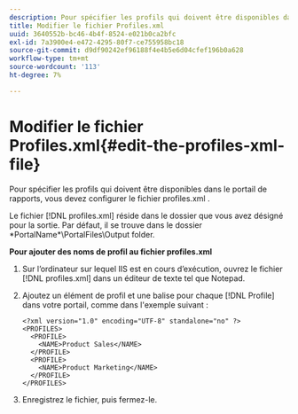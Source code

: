 ```yaml
---
description: Pour spécifier les profils qui doivent être disponibles dans le portail de rapports, vous devez configurer le fichier profiles.xml .
title: Modifier le fichier Profiles.xml
uuid: 3640552b-bc46-4b4f-8524-e021b0ca2bfc
exl-id: 7a3900e4-e472-4295-80f7-ce755958bc18
source-git-commit: d9df90242ef96188f4e4b5e6d04cfef196b0a628
workflow-type: tm+mt
source-wordcount: '113'
ht-degree: 7%

---
```


# Modifier le fichier Profiles.xml{#edit-the-profiles-xml-file}

Pour spécifier les profils qui doivent être disponibles dans le portail de rapports, vous devez configurer le fichier profiles.xml .

Le fichier [!DNL profiles.xml] réside dans le dossier que vous avez désigné pour la sortie. Par défaut, il se trouve dans le dossier \*PortalName*\PortalFiles\Output folder.

**Pour ajouter des noms de profil au fichier profiles.xml**

1. Sur l’ordinateur sur lequel IIS est en cours d’exécution, ouvrez le fichier [!DNL profiles.xml] dans un éditeur de texte tel que Notepad.
1. Ajoutez un élément de profil et une balise pour chaque [!DNL Profile] dans votre portail, comme dans l&#39;exemple suivant :

   ```
   <?xml version="1.0" encoding="UTF-8" standalone="no" ?>
   <PROFILES>
     <PROFILE>
       <NAME>Product Sales</NAME>
     </PROFILE>
     <PROFILE>
       <NAME>Product Marketing</NAME>
     </PROFILE>
   </PROFILES>
   ```

1. Enregistrez le fichier, puis fermez-le.
